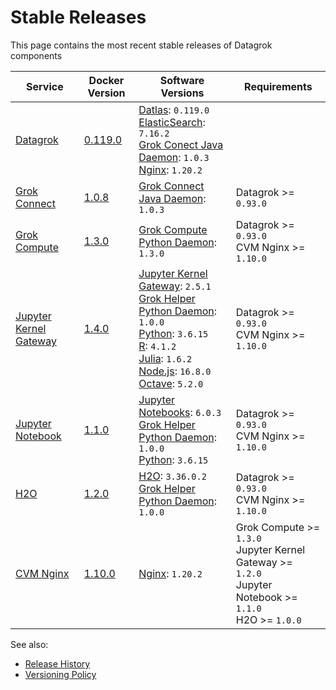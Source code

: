 <!-- TITLE: Stable Releases -->
<!-- SUBTITLE: -->

# Stable Releases

This page contains the most recent stable releases of Datagrok components

| Service                                                 | Docker Version                                                    | Software Versions                                                                                                                                                                                                                                                                                                                                                                                                     | Requirements                                                                                                              |
|---------------------------------------------------------|-------------------------------------------------------------------|-----------------------------------------------------------------------------------------------------------------------------------------------------------------------------------------------------------------------------------------------------------------------------------------------------------------------------------------------------------------------------------------------------------------------|---------------------------------------------------------------------------------------------------------------------------|
| [Datagrok](../infrastructure.md#datagrok-components) | [0.119.0](https://hub.docker.com/r/datagrok/datagrok)             | [Datlas](../infrastructure.md#datlas): `0.119.0` <br /> [ElasticSearch](https://www.elastic.co/): `7.16.2` <br />  [Grok Conect Java Daemon](https://github.com/datagrok-ai/public/tree/master/connectors/grok_connect): `1.0.3` <br /> [Nginx](https://www.nginx.com/): `1.20.2`                                                                                                                                  |                                                                                                                           |
| [Grok Connect](../../../access/data-connection.md)            | [1.0.8](https://hub.docker.com/r/datagrok/grok_connect)           | [Grok Connect Java Daemon](https://github.com/datagrok-ai/public/tree/master/connectors/grok_connect): `1.0.3`                                                                                                                                                                                                                                                                                                        | Datagrok >= `0.93.0`                                                                                                      |
| [Grok Compute](../infrastructure.md#grok-compute)    | [1.3.0](https://hub.docker.com/r/datagrok/grok_compute)           | [Grok Compute Python Daemon](../infrastructure.md#grok-compute): `1.3.0`                                                                                                                                                                                                                                                                                                                                           | Datagrok >= `0.93.0` <br /> CVM Nginx >= `1.10.0`                                                                         |
| [Jupyter Kernel Gateway](../../../compute/scripting.md)       | [1.4.0](https://hub.docker.com/r/datagrok/jupyter_kernel_gateway) | [Jupyter Kernel Gateway](https://github.com/jupyter/kernel_gateway): `2.5.1` <br /> [Grok Helper Python Daemon](../infrastructure.md#grok-helper): `1.0.0` <br /> [Python](https://www.python.org): `3.6.15` <br /> [R](https://www.r-project.org): `4.1.2` <br /> [Julia](https://julialang.org): `1.6.2` <br /> [Node.js](https://nodejs.org): `16.8.0` <br /> [Octave](https://octave.sourceforge.io/): `5.2.0` | Datagrok >= `0.93.0` <br /> CVM Nginx >= `1.10.0`                                                                         |
| [Jupyter Notebook](../../../compute/jupyter-notebook.md)      | [1.1.0](https://hub.docker.com/r/datagrok/jupyter_notebook)       | [Jupyter Notebooks](https://jupyter.org): `6.0.3` <br /> [Grok Helper Python Daemon](../infrastructure.md#grok-helper): `1.0.0` <br /> [Python](https://www.python.org): `3.6.15`                                                                                                                                                                                                                                  | Datagrok >= `0.93.0` <br /> CVM Nginx >= `1.10.0`                                                                         |
| [H2O](../infrastructure.md#h2o)                      | [1.2.0](https://hub.docker.com/r/datagrok/h2o)                    | [H2O](https://www.h2o.ai/products/h2o/): `3.36.0.2` <br /> [Grok Helper Python Daemon](../infrastructure.md#grok-helper): `1.0.0`                                                                                                                                                                                                                                                                                  | Datagrok >= `0.93.0` <br /> CVM Nginx >= `1.10.0`                                                                         |
| [CVM Nginx](../infrastructure.md#load-balancer)      | [1.10.0](https://hub.docker.com/r/datagrok/cvm_nginx)             | [Nginx](https://www.nginx.com/): `1.20.2`                                                                                                                                                                                                                                                                                                                                                                             | Grok Compute >= `1.3.0` <br /> Jupyter Kernel Gateway >= `1.2.0` <br /> Jupyter Notebook >= `1.1.0` <br /> H2O >= `1.0.0` |

See also:

* [Release History](release-history.md)
* [Versioning Policy](versioning-policy.md)
